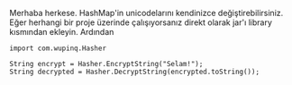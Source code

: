 Merhaba herkese.
HashMap'in unicodelarını kendinizce değiştirebilirsiniz.
Eğer herhangi bir proje üzerinde çalışıyorsanız direkt olarak jar'ı library kısmından ekleyin. Ardından 

``` 
import com.wupinq.Hasher

String encrypt = Hasher.EncryptString("Selam!");
String decrypted = Hasher.DecryptString(encrypted.toString());

```
